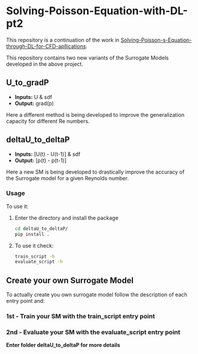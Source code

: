 # Solving-Poisson-Equation-with-DL-pt2

This repository is a continuation of the work in [Solving-Poisson-s-Equation-through-DL-for-CFD-apllications](https://github.com/pauloacs/Solving-Poisson-s-Equation-through-DL-for-CFD-apllications).

This repository contains two new variants of the Surrogate Models developed in the above project.

## U_to_gradP

- **Inputs:** U & sdf
- **Output:** grad(p)

Here a different method is being developed to improve the generalization capacity for different Re numbers.

## deltaU_to_deltaP

- **Inputs:** [U(t) - U(t-1)] & sdf
- **Output:** [p(t) - p(t-1)]

Here a new SM is being developed to drastically improve the accuracy of the Surrogate model for a given Reynolds number.

### Usage

To use it:

1. Enter the directory and install the package
   ```bash
   cd deltaU_to_deltaP/
   pip install .

2. To use it check:
    ```bash
    train_script -h
    evaluate_script -h

## Create your own Surrogate Model

To actually create you own surrogate model follow the description of each entry point and:

### 1st - **Train your SM** with the train_script entry point
### 2nd - **Evaluate your SM** with the evaluate_script entry point

**Enter folder deltaU_to_deltaP for more details**

